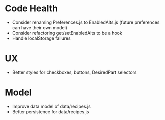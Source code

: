 # Code Health
- Consider renaming Preferences.js to EnabledAlts.js (future preferences can have their own model)
- Consider refactoring get/setEnabledAlts to be a hook
- Handle localStorage failures


# UX
- Better styles for checkboxes, buttons, DesiredPart selectors



# Model
- Improve data model of data/recipes.js
- Better persistence for data/recipes.js